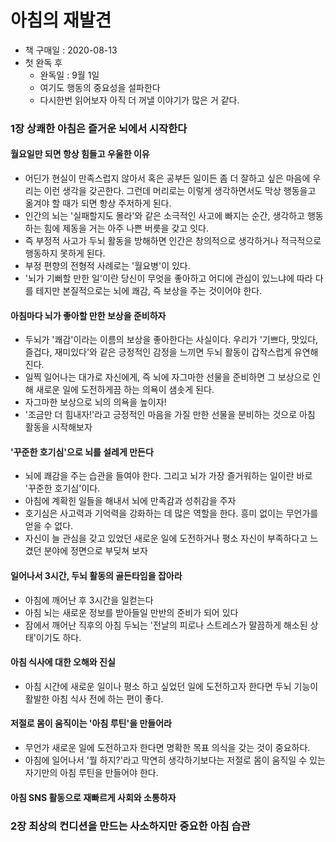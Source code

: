 # 아침의 재발견

- 책 구매일 : 2020-08-13
- 첫 완독 후
  - 완독일 : 9월 1일
  - 여기도 행동의 중요성을 설파한다
  - 다시한번 읽어보자 아직 더 꺼낼 이야기가 많은 거 같다.

### 1장 상쾌한 아침은 즐거운 뇌에서 시작한다

#### 월요일만 되면 항상 힘들고 우울한 이유

- 어딘가 현실이 만족스럽지 않아서 혹은 공부든 일이든 좀 더 잘하고 싶은 마음에 우리는 이런 생각을 갖곤한다. 그런데 머리로는 이렇게 생각하면서도 막상 행동을고 옮겨야 할 때가 되면 항상 주저하게 된다.
- 인간의 뇌는 '실패할지도 몰라'와 같은 소극적인 사고에 빠지는 순간, 생각하고 행동하는 힘에 제동을 거는 아주 나쁜 버릇을 갖고 잇다.
- 즉 부정적 사고가 두뇌 활동을 방해하면 인간은 창의적으로 생각하거나 적극적으로 행동하지 못하게 된다.
- 부정 편향의 전형적 사례로는 '월요병'이 있다.
- '뇌가 기뻐할 만한 일'이란 당신이 무엇을 좋아하고 어디에 관심이 있느냐에 따라 다를 테지만 본질적으로는 뇌에 쾌감, 즉 보상을 주는 것이어야 한다.

#### 아침마다 뇌가 좋아할 만한 보상을 준비하자

- 두뇌가 '쾌감'이라는 이름의 보상을 좋아한다는 사실이다. 우리가 '기쁘다, 맛있다, 즐겁다, 재미있다'와 같은 긍정적인 감정을 느끼면 두뇌 활동이 갑작스럽게 유연해진다.
- 일찍 일어나는 대가로 자신에게, 즉 뇌에 자그마한 선물을 준비하면 그 보상으로 인해 새로운 일에 도전하게끔 하는 의욕이 샘솟게 된다.
- 자그마한 보상으로 뇌의 의욕을 높이자!
- '조금만 더 힘내자!'라고 긍정적인 마음을 가질 만한 선물을 분비하는 것으로 아침 활동을 시작해보자

#### '꾸준한 호기심'으로 뇌를 설레게 만든다

- 뇌에 쾌감을 주는 습관을 들여야 한다. 그리고 뇌가 가장 즐거워하는 일이란 바로 '꾸준한 호기심'이다.
- 아침에 계확힌 일들을 해내서 뇌에 만족감과 성취감을 주자
- 호기심은 사고력과 기억력을 강화하는 데 많은 역할을 한다. 흥미 없이는 무언가를 얻을 수 없다.
- 자신이 늘 관심을 갖고 있었던 새로운 일에 도전하거나 평소 자신이 부족하다고 느겼던 분야에 정면으로 부딪쳐 보자

#### 일어나서 3시간, 두뇌 활동의 골든타임을 잡아라

- 아침에 깨어난 후 3시간을 일컫는다
- 아침 뇌는 새로운 정보를 받아들일 만반의 준비가 되어 있다
- 잠에서 깨어난 직후의 아침 두뇌는 '전날의 피로나 스트레스가 말끔하게 해소된 상태'이기도 하다.

#### 아침 식사에 대한 오해와 진실

- 아침 시간에 새로운 일이나 평소 하고 싶었던 일에 도전하고자 한다면 두뇌 기능이 활발한 아침 식사 전에 하는 편이 좋다.

#### 저절로 몸이 움직이는 '아침 루틴'을 만들어라

- 무언가 새로운 일에 도전하고자 한다면 명확한 목표 의식을 갖는 것이 중요하다.
- 아침에 일어나서 '뭘 하지?'라고 막연히 생각하기보다는 저절로 몸이 움직일 수 있는 자기만의 아침 루틴을 만들어야 한다.

#### 아침 SNS 활동으로 재빠르게 사회와 소통하자

### 2장 최상의 컨디션을 만드는 사소하지만 중요한 아침 습관